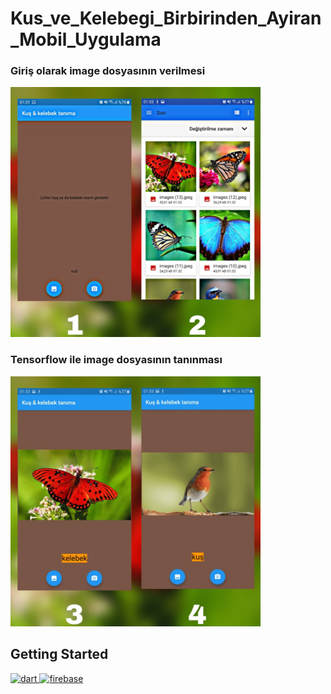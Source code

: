 # Kus_ve_Kelebegi_Birbirinden_Ayiran_Mobil_Uygulama

### Giriş olarak image dosyasının verilmesi
<img src="kus_ve_kelebek_ayrimi/image/foto1.jpeg"  height="400"  >

### Tensorflow ile  image dosyasının tanınması
<img src="kus_ve_kelebek_ayrimi/image/foto2.jpeg"  height="400" >



## Getting Started

<p align="left">  <a href="https://dart.dev" target="_blank"> <img src="https://www.vectorlogo.zone/logos/dartlang/dartlang-icon.svg" alt="dart" width="40" height="40"/> </a> <a href="https://firebase.google.com/" target="_blank"> <img src="https://www.vectorlogo.zone/logos/firebase/firebase-icon.svg" alt="firebase" width="40" height="40"/> </a> <a href="https://flutter.dev" target="_blank">  </a> </p>
